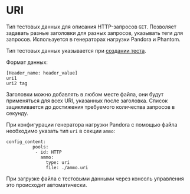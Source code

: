 # URI

Тип тестовых данных для описания HTTP-запросов `GET`. Позволяет задавать разные заголовки для разных запросов, указывать теги для запросов. Используется в генераторах нагрузки Pandora и Phantom.

Тип тестовых данных указывается при [создании теста](../../operations/create-test-bucket.md#create-test).

Формат данных:

```
[Header_name: header_value]
uri1 
uri2 tag
```

Заголовки можно добавлять в любом месте файла, они будут применяться для всех URI, указанных после заголовка. Список зацикливается до достижения требуемого количества запросов в секунду.

При конфигурации генератора нагрузки Pandora с помощью файла необходимо указать тип `uri` в секции `ammo`:

```
config_content:
          pools:
           - id: HTTP
             ammo:
               type: uri
               file: ./ammo.uri
```

При загрузке файла с тестовыми данными через консоль управления это происходит автоматически.